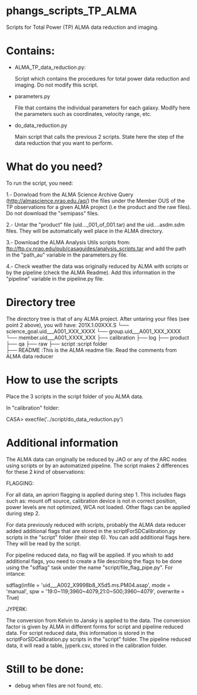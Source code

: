 # phangs_scripts_TP_ALMA
Scripts for Total Power (TP) ALMA data reduction and imaging.

# Contains:

- ALMA_TP_data_reduction.py:

  Script which contains the procedures for total power data reduction and imaging. Do not modify this script.
  
- parameters.py

  File that contains the individual parameters for each galaxy. Modify here the parameters such as
  coordinates, velocity range, etc.
  
- do_data_reduction.py

  Main script that calls the previous 2 scripts. State here the step of the data reduction that you want to perform.
  
# What do you need?   

To run the script, you need:

1.- Donwload from the ALMA Science Archive Query (http://almascience.nrao.edu./aq/) the files under the Member OUS of the TP observations for a given ALMA project (i.e  the product and the raw files). Do not download the "semipass" files. 
    
2.- Untar the "product" file (uid..._001_of_001.tar) and the uid....asdm.sdm files. They will be automatically well place in the ALMA directory.
    
3.- Download the ALMA Analysis Utils scripts from: ftp://ftp.cv.nrao.edu/pub/casaguides/analysis_scripts.tar and add the path
    in the "path_au" variable in the parameters.py file.
    
4.- Check weather the data was originally reduced by ALMA with scripts or by the pipeline (check the ALMA Readme). Add this information in the "pipeline" variable in the pipeline.py file.

# Directory tree

The directory tree is that of any ALMA project. After untaring your files (see point 2 above), you will have:
201X.1.00XXX.S
└── science_goal.uid___A001_XXX_XXXX
    └── group.uid___A001_XXX_XXXX
        └── member.uid___A001_XXXX_XXX
            ├── calibration
            ├── log
            ├── product
            ├── qa
            ├── raw
            ├── script        :script folder  
            ├── README        :This is the ALMA readme file. Read the comments from ALMA data reducer 



# How to use the scripts  

Place the 3 scripts in the script folder of you ALMA data.

In "calibration" folder:

CASA> execfile('../script/do_data_reduction.py')

# Additional information

The ALMA data can originally be reduced by JAO or any of the ARC nodes using scripts or by an automatized pipeline.
The script makes 2 differences for these 2 kind of observations:

FLAGGING: 

For all data, an apriori flagging is applied during step 1. This includes flags such as: mount off source, calibration device is not in correct position, power levels are not optimized, WCA not loaded. Other flags can be applied during step 2. 

For data previously reduced with scripts, probably the ALMA data reducer added additional flags that are stored in the scriptForSDCalibration.py scripts in the "script" folder (their step 6). You can add additional flags here. They will be read by the script.

For pipeline reduced data, no flag will be applied. If you whish to add additional flags, you need to create a file describing the flags to be done using the "sdflag" task under the name "script/file_flag_pipe.py". For intance:

sdflag(infile = 'uid___A002_X9998b8_X5d5.ms.PM04.asap', mode = 'manual', spw = '19:0~119;3960~4079,21:0~500;3960~4079', overwrite = True)

JYPERK: 

The conversion from Kelvin to Jansky is applied to the data. The conversion factor is given by ALMA in different forms for script and pipeline reduced data. For script reduced data, this information is stored in the scriptForSDCalibration.py scripts in the "script" folder. The pipeline reduced data, it will read a table, jyperk.csv, stored in the calibration folder.



# Still to be done:

- debug when files are not found, etc.

